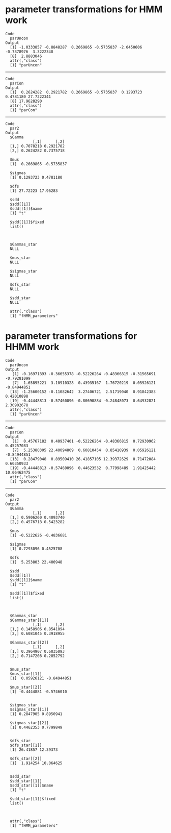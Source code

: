 # parameter transformations for HMM work

    Code
      parUncon
    Output
      [1] -1.0333857 -0.8848287  0.2669865 -0.5735837 -2.0450606 -0.7378976  3.3222348
      [8]  2.8883046
      attr(,"class")
      [1] "parUncon"

---

    Code
      parCon
    Output
      [1]  0.2624282  0.2921782  0.2669865 -0.5735837  0.1293723  0.4781180 27.7222341
      [8] 17.9628290
      attr(,"class")
      [1] "parCon"

---

    Code
      par2
    Output
      $Gamma
                [,1]      [,2]
      [1,] 0.7078218 0.2921782
      [2,] 0.2624282 0.7375718
      
      $mus
      [1]  0.2669865 -0.5735837
      
      $sigmas
      [1] 0.1293723 0.4781180
      
      $dfs
      [1] 27.72223 17.96283
      
      $sdd
      $sdd[[1]]
      $sdd[[1]]$name
      [1] "t"
      
      $sdd[[1]]$fixed
      list()
      
      
      
      $Gammas_star
      NULL
      
      $mus_star
      NULL
      
      $sigmas_star
      NULL
      
      $dfs_star
      NULL
      
      $sdd_star
      NULL
      
      attr(,"class")
      [1] "fHMM_parameters"

# parameter transformations for HHMM work

    Code
      parUncon
    Output
       [1] -0.16971893 -0.36655378 -0.52226264 -0.48366815 -0.31565691 -0.79281099
       [7]  1.65895221  3.10910328  0.43935167  1.76720219  0.05926121 -0.84944851
      [13] -1.25600152 -0.11082642  3.27406721  2.51719040  0.91842383  0.42010898
      [19] -0.44448813 -0.57460096 -0.80690884 -0.24848073  0.64932821  2.30902678
      attr(,"class")
      [1] "parUncon"

---

    Code
      parCon
    Output
       [1]  0.45767182  0.40937401 -0.52226264 -0.48366815  0.72930962  0.45257083
       [7]  5.25380305 22.40094809  0.60810454  0.85410939  0.05926121 -0.84944851
      [13]  0.28479048  0.89509410 26.41857105 12.39372629  0.71472084  0.60350933
      [19] -0.44448813 -0.57460096  0.44623532  0.77998489  1.91425442 10.06462475
      attr(,"class")
      [1] "parCon"

---

    Code
      par2
    Output
      $Gamma
                [,1]      [,2]
      [1,] 0.5906260 0.4093740
      [2,] 0.4576718 0.5423282
      
      $mus
      [1] -0.5222626 -0.4836681
      
      $sigmas
      [1] 0.7293096 0.4525708
      
      $dfs
      [1]  5.253803 22.400948
      
      $sdd
      $sdd[[1]]
      $sdd[[1]]$name
      [1] "t"
      
      $sdd[[1]]$fixed
      list()
      
      
      
      $Gammas_star
      $Gammas_star[[1]]
                [,1]      [,2]
      [1,] 0.1458906 0.8541094
      [2,] 0.6081045 0.3918955
      
      $Gammas_star[[2]]
                [,1]      [,2]
      [1,] 0.3964907 0.6035093
      [2,] 0.7147208 0.2852792
      
      
      $mus_star
      $mus_star[[1]]
      [1]  0.05926121 -0.84944851
      
      $mus_star[[2]]
      [1] -0.4444881 -0.5746010
      
      
      $sigmas_star
      $sigmas_star[[1]]
      [1] 0.2847905 0.8950941
      
      $sigmas_star[[2]]
      [1] 0.4462353 0.7799849
      
      
      $dfs_star
      $dfs_star[[1]]
      [1] 26.41857 12.39373
      
      $dfs_star[[2]]
      [1]  1.914254 10.064625
      
      
      $sdd_star
      $sdd_star[[1]]
      $sdd_star[[1]]$name
      [1] "t"
      
      $sdd_star[[1]]$fixed
      list()
      
      
      
      attr(,"class")
      [1] "fHMM_parameters"

